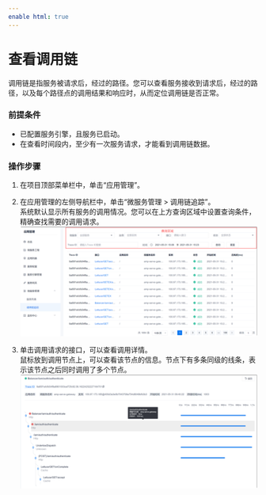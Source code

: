 ```yaml
---
enable html: true
---
```

# 查看调用链

调用链是指服务被请求后，经过的路径。您可以查看服务接收到请求后，经过的路径，以及每个路径点的调用结果和响应时，从而定位调用链是否正常。

### 前提条件
* 已配置服务引擎，且服务已启动。
* 在查看时间段内，至少有一次服务请求，才能看到调用链数据。

### 操作步骤
1. 在项目顶部菜单栏中，单击“应用管理”。
2. 在应用管理的左侧导航栏中，单击“微服务管理 > 调用链追踪”。              
  系统默认显示所有服务的调用情况。您可以在上方查询区域中设置查询条件，精确查找需要的调用请求。        
   <img src="fig/应用管理-调用链01.png" style="zoom:50%"> 
 
3. 单击调用请求的接口，可以查看调用详情。       
  鼠标放到调用节点上，可以查看该节点的信息。节点下有多条同级的线条，表示该节点之后同时调用了多个节点。
   <img src="fig/应用管理-调用链02.png" style="zoom:50%"> 

   

